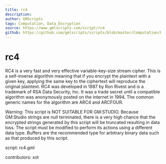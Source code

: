 ```yaml
---
title: rc4
description: 
author: GMScripts
tags: Computation, Data_Encryption
source: https://www.gmlscripts.com/script/rc4
github: https://github.com/gmlscripts/scripts/blob/master/Computation/Data_Encryption/rc4.gml
---
```


rc4
===

RC4 is a very fast and very effective variable-key-size stream cipher. This
is a self-inverse algorithm meaning that if you encrypt the plaintext with 
a given key, applying the same key to the ciphertext will reproduce the 
original plaintext. RC4 was developed in 1987 by Ron Rivest and is a trademark 
of RSA Data Security, Inc. It was a trade secret until a compatible algorithm 
was anonymously posted on the internet in 1994. The common generic names for 
the algorithm are ARC4 and ARCFOUR. 

Warning: This script is NOT SUITABLE FOR GM:STUDIO. Because GM:Studio
strings are null terminated, there is a very high chance that the encrypted
strings generated by this script will be truncated resulting in data loss. 
The script must be modified to perform its actions using a different data 
type. Buffers are the recommended type for arbitrary binary data such as 
that produced by this script.

script: rc4.gml

contributors: xot
